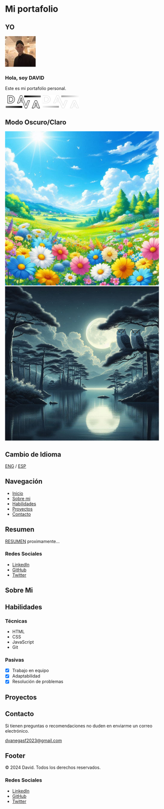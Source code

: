 # Mi portafolio

## YO
![Profile](img/profile.jpg)

### Hola, soy  **DAVID**
Este es mi portafolio personal.

![Logo](img/logo.png)
![Logo](img/logo_dark.png)

## Modo Oscuro/Claro
![Logo](img/dia.jpg) ![Logo](img/noche.jpg) 
## Cambio de Idioma

[ENG](https://portafolio-david-v.netlify.app/indexen) / [ESP]([index.html](https://portafolio-david-v.netlify.app/))

## Navegación

- [Inicio](#hero)
- [Sobre mi](#sobre_Mi)
- [Habilidades](#habilidades)
- [Proyectos](#projects)
- [Contacto](#contact)

## Resumen

[RESUMEN](#) proximamente...


<span id="typing"></span>

### Redes Sociales

- [LinkedIn](#)
- [GitHub](#)
- [Twitter](#)

## Sobre Mi
## Habilidades

### Técnicas

- HTML 
- CSS 
- JavaScript 
- Git 

### Pasivas

- [x] Trabajo en equipo
- [x] Adaptabilidad
- [x] Resolución de problemas

## Proyectos

## Contacto

Si tienen preguntas o recomendaciones no duden en enviarme un correo electrónico.

[dvanegasf2023@gmail.com](mailto:dvanegasf2023@gmail.com)

## Footer

© 2024 David. Todos los derechos reservados.

### Redes Sociales

- [LinkedIn](#)
- [GitHub](#)
- [Twitter](#)
